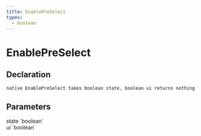 ```yaml
---
title: EnablePreSelect
types:
  - boolean
---
```


# EnablePreSelect

## Declaration

```
native EnablePreSelect takes boolean state, boolean ui returns nothing
```

## Parameters
<dl>
  <dt>state `boolean`</dt>
  <dd></dd>

  <dt>ui `boolean`</dt>
  <dd></dd>
</dl>
